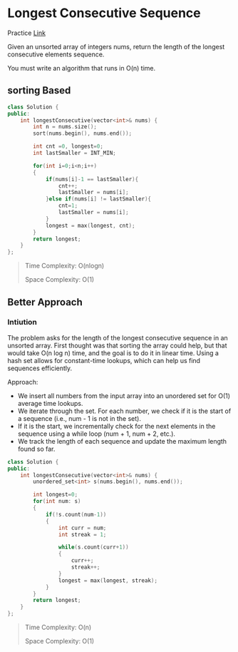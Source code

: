 # Longest Consecutive Sequence

Practice [Link](https://leetcode.com/problems/longest-consecutive-sequence/description/)

Given an unsorted array of integers nums, return the length of the longest consecutive elements sequence.

You must write an algorithm that runs in O(n) time.



## sorting Based

```cpp
class Solution {
public:
    int longestConsecutive(vector<int>& nums) {
        int n = nums.size();
        sort(nums.begin(), nums.end());

        int cnt =0, longest=0;
        int lastSmaller = INT_MIN;

        for(int i=0;i<n;i++)
        {
            if(nums[i]-1 == lastSmaller){
                cnt++;
                lastSmaller = nums[i];
            }else if(nums[i] != lastSmaller){
                cnt=1;
                lastSmaller = nums[i];
            }
            longest = max(longest, cnt);
        }
        return longest;
    }
};
```

> Time Complexity: O(nlogn)
>
> Space Complexity: O(1)

## Better Approach


### Intiution
The problem asks for the length of the longest consecutive sequence in an unsorted array. First thought was that sorting the array could help, but that would take O(n log n) time, and the goal is to do it in linear time.
Using a hash set allows for constant-time lookups, which can help us find sequences efficiently.

Approach:
- We insert all numbers from the input array into an unordered set for O(1) average time lookups.
- We iterate through the set. For each number, we check if it is the start of a sequence (i.e., num - 1 is not in the set).
- If it is the start, we incrementally check for the next elements in the sequence using a while loop (num + 1, num + 2, etc.).
- We track the length of each sequence and update the maximum length found so far.

```cpp
class Solution {
public:
    int longestConsecutive(vector<int>& nums) {
        unordered_set<int> s(nums.begin(), nums.end());

        int longest=0;
        for(int num: s)
        {
            if(!s.count(num-1))
            {
                int curr = num;
                int streak = 1;

                while(s.count(curr+1))
                {
                    curr++;
                    streak++;
                }
                longest = max(longest, streak);
            }
        }
        return longest;
    }
};
```

> Time Complexity: O(n)
>
> Space Complexity: O(1)